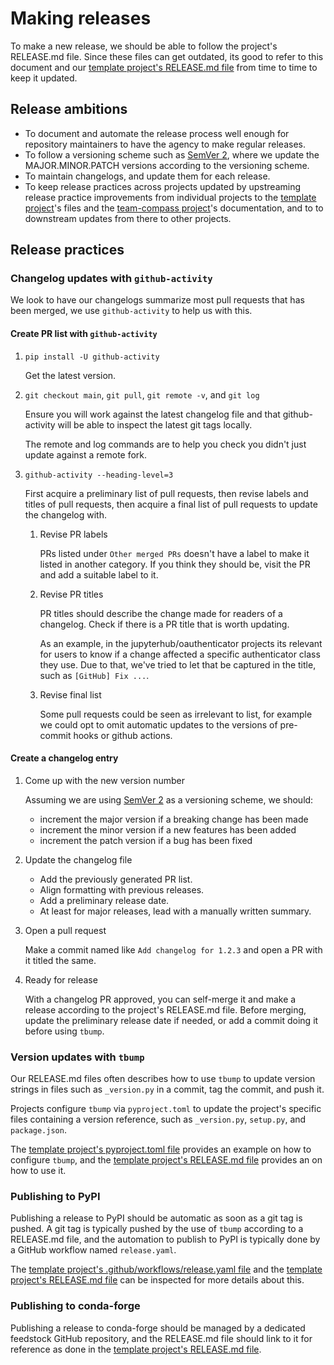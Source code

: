 # Making releases

To make a new release, we should be able to follow the project's RELEASE.md
file. Since these files can get outdated, its good to refer to this document and
our [template project's RELEASE.md file] from time to time to keep it updated.

## Release ambitions

- To document and automate the release process well enough for repository
  maintainers to have the agency to make regular releases.
- To follow a versioning scheme such as [SemVer 2], where we update the
  MAJOR.MINOR.PATCH versions according to the versioning scheme.
- To maintain changelogs, and update them for each release.
- To keep release practices across projects updated by upstreaming release
  practice improvements from individual projects to the [template project]'s
  files and the [team-compass project]'s documentation, and to to downstream
  updates from there to other projects.

## Release practices

### Changelog updates with `github-activity`

We look to have our changelogs summarize most pull requests that has been
merged, we use `github-activity` to help us with this.

#### Create PR list with `github-activity`

1. `pip install -U github-activity`

   Get the latest version.

2. `git checkout main`, `git pull`, `git remote -v`, and `git log`

   Ensure you will work against the latest changelog file and that
   github-activity will be able to inspect the latest git tags locally.

   The remote and log commands are to help you check you didn't just update
   against a remote fork.

3. `github-activity --heading-level=3`

   First acquire a preliminary list of pull requests, then revise labels and
   titles of pull requests, then acquire a final list of pull requests to update
   the changelog with.

   1. Revise PR labels

      PRs listed under `Other merged PRs` doesn't have a label to make it listed
      in another category. If you think they should be, visit the PR and add a
      suitable label to it.

   2. Revise PR titles

      PR titles should describe the change made for readers of a changelog.
      Check if there is a PR title that is worth updating.

      As an example, in the jupyterhub/oauthenticator projects its relevant for
      users to know if a change affected a specific authenticator class they
      use. Due to that, we've tried to let that be captured in the title, such
      as `[GitHub] Fix ...`.

   3. Revise final list

      Some pull requests could be seen as irrelevant to list, for example we
      could opt to omit automatic updates to the versions of pre-commit hooks or
      github actions.

#### Create a changelog entry

1. Come up with the new version number

   Assuming we are using [SemVer 2] as a versioning scheme, we should:

   - increment the major version if a breaking change has been made
   - increment the minor version if a new features has been added
   - increment the patch version if a bug has been fixed

2. Update the changelog file

   - Add the previously generated PR list.
   - Align formatting with previous releases.
   - Add a preliminary release date.
   - At least for major releases, lead with a manually written summary.

3. Open a pull request

   Make a commit named like `Add changelog for 1.2.3` and open a PR with it
   titled the same.

4. Ready for release

   With a changelog PR approved, you can self-merge it and make a release
   according to the project's RELEASE.md file. Before merging, update the
   preliminary release date if needed, or add a commit doing it before using
   `tbump`.

### Version updates with `tbump`

Our RELEASE.md files often describes how to use `tbump` to update version
strings in files such as `_version.py` in a commit, tag the commit, and push it.

Projects configure `tbump` via `pyproject.toml` to update the project's specific
files containing a version reference, such as `_version.py`, `setup.py`, and
`package.json`.

The [template project's pyproject.toml file] provides an example on how to
configure `tbump`, and the [template project's RELEASE.md file] provides an on
how to use it.

### Publishing to PyPI

Publishing a release to PyPI should be automatic as soon as a git tag is pushed.
A git tag is typically pushed by the use of `tbump` according to a RELEASE.md
file, and the automation to publish to PyPI is typically done by a GitHub
workflow named `release.yaml`.

The [template project's .github/workflows/release.yaml file] and the [template
project's RELEASE.md file] can be inspected for more details about this.

### Publishing to conda-forge

Publishing a release to conda-forge should be managed by a dedicated feedstock
GitHub repository, and the RELEASE.md file should link to it for reference as
done in the [template project's RELEASE.md file].

[semver 2]: https://semver.org/
[`github-activity`]: https://github.com/executablebooks/github-activity
[template project]: https://github.com/jupyterhub/jupyterhub-python-repo-template
[team-compass project]: https://github.com/jupyterhub/team-compass
[template project's release.md file]: https://github.com/jupyterhub/jupyterhub-python-repo-template/blob/main/RELEASE.md
[template project's pyproject.toml file]: https://github.com/jupyterhub/jupyterhub-python-repo-template/blob/main/pyproject.toml
[template project's .github/workflows/release.yaml file]: https://github.com/jupyterhub/jupyterhub-python-repo-template/blob/main/.github/workflows/release.yaml
